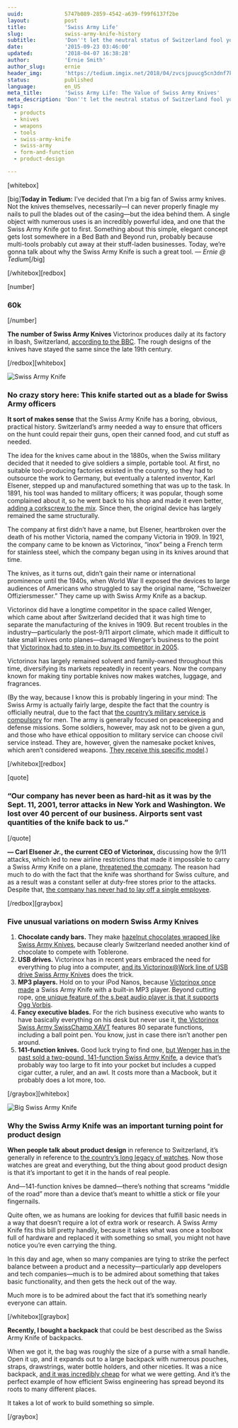 ```yaml
---
uuid:             5747b089-2859-4542-a639-f99f6137f2be
layout:           post
title:            'Swiss Army Life'
slug:             swiss-army-knife-history
subtitle:         'Don''t let the neutral status of Switzerland fool you: The Swiss know a thing or two about knives, and the Swiss Army Knife is the height of great design.'
date:             '2015-09-23 03:46:00'
updated:          '2018-04-07 16:38:28'
author:           'Ernie Smith'
author_slug:      ernie
header_img:       'https://tedium.imgix.net/2018/04/zvcsjpuucg5cn3dnf7kh--1-.gif'
status:           published
language:         en_US
meta_title:       'Swiss Army Life: The Value of Swiss Army Knives'
meta_description: 'Don''t let the neutral status of Switzerland fool you: The Swiss know a thing or two about knives, and the Swiss Army Knife is the height of great design.'
tags:
  - products
  - knives
  - weapons
  - tools
  - swiss-army-knife
  - swiss-army
  - form-and-function
  - product-design

---
```


[whitebox]

[big]**Today in Tedium:** I’ve decided that I’m a big fan of Swiss army knives. Not the knives themselves, necessarily—I can never properly finagle my nails to pull the blades out of the casing—but the idea behind them. A single object with numerous uses is an incredibly powerful idea, and one that the Swiss Army Knife got to first. Something about this simple, elegant concept gets lost somewhere in a Bed Bath and Beyond run, probably because multi-tools probably cut away at their stuff-laden businesses. Today, we’re gonna talk about why the Swiss Army Knife is such a great tool. *— Ernie @ Tedium*[/big]

[/whitebox][redbox]

[number]
### 60k
[/number]

**The number of Swiss Army Knives** Victorinox produces daily at its factory in Ibash, Switzerland, [according to the BBC](http://www.bbc.com/culture/story/20130507-the-swiss-army-knife-a-cut-above). The rough designs of the knives have stayed the same since the late 19th century.

[/redbox][whitebox]

![Swiss Army Knife](https://tedium.imgix.net/2018/04/y0ilq8g7zzoeprwr0hoq.jpg)

### No crazy story here: This knife started out as a blade for Swiss Army officers

**It sort of makes sense** that the Swiss Army Knife has a boring, obvious, practical history. Switzerland’s army needed a way to ensure that officers on the hunt could repair their guns, open their canned food, and cut stuff as needed.

The idea for the knives came about in the 1880s, when the Swiss military decided that it needed to give soldiers a simple, portable tool. At first, no suitable tool-producing factories existed in the country, so they had to outsource the work to Germany, but eventually a talented inventor, Karl Elsener, stepped up and manufactured something that was up to the task. In 1891, his tool was handed to military officers; it was popular, though some complained about it, so he went back to his shop and made it even better, [adding a corkscrew to the mix](http://www.sakwiki.com/tiki-index.php?page=Corkscrew). Since then, the original device has largely remained the same structurally.

The company at first didn’t have a name, but Elsener, heartbroken over the death of his mother Victoria, named the company Victoria in 1909. In 1921, the company came to be known as Victorinox, “inox” being a French term for stainless steel, which the company began using in its knives around that time.

The knives, as it turns out, didn’t gain their name or international prominence until the 1940s, when World War II exposed the devices to large audiences of Americans who struggled to say the original name, “Schweizer Offiziersmesser.” They came up with Swiss Army Knife as a backup.

Victorinox did have a longtime competitor in the space called Wenger, which came about after Switzerland decided that it was high time to separate the manufacturing of the knives in 1909. But recent troubles in the industry—particularly the post-9/11 airport climate, which made it difficult to take small knives onto planes—damaged Wenger’s business to the point that [Victorinox had to step in to buy its competitor in 2005](http://www.jckonline.com/article/284092-Victorinox_Buys_Rival_Wenger_Rescues_Swiss_Icon.php).

Victorinox has largely remained solvent and family-owned throughout this time, diversifying its markets repeatedly in recent years. Now the company known for making tiny portable knives now makes watches, luggage, and fragrances.

(By the way, because I know this is probably lingering in your mind: The Swiss Army is actually fairly large, despite the fact that the country is officially neutral, due to the fact that [the country’s military service is compulsory](http://www.swissinfo.ch/eng/military-service/29288612) for men. The army is generally focused on peacekeeping and defense missions. Some soldiers, however, may ask not to be given a gun, and those who have ethical opposition to military service can choose civil service instead. They are, however, given the namesake pocket knives, which aren’t considered weapons. [They receive this specific model](http://amzn.to/1Joncec).)

[/whitebox][redbox]

[quote]
### “Our company has never been as hard-hit as it was by the Sept. 11, 2001, terror attacks in New York and Washington. We lost over 40 percent of our business. Airports sent vast quantities of the knife back to us.”
[/quote]

**— Carl Elsener Jr., the current CEO of Victorinox,** discussing how the 9/11 attacks, which led to new airline restrictions that made it impossible to carry a Swiss Army Knife on a plane, [threatened the company](http://www.benzinga.com/pressreleases/13/07/e3788861/survival-is-something-that-comes-natural-to-victorinox). The reason had much to do with the fact that the knife was shorthand for Swiss culture, and as a result was a constant seller at duty-free stores prior to the attacks. Despite that, [the company has never had to lay off a single employee](http://groundswell.org/meet-the-one-company-thats-never-laid-off-an-employee/).

[/redbox][graybox]

### Five unusual variations on modern Swiss Army Knives

1. **Chocolate candy bars.** They make [hazelnut chocolates wrapped like Swiss Army Knives](http://amzn.to/2h9I4kq), because clearly Switzerland needed another kind of chocolate to compete with Toblerone. 
2. **USB drives.** Victorinox has in recent years embraced the need for everything to plug into a computer, [and its Victorinox@Work line of USB drive Swiss Army Knives](http://amzn.to/2h3c2sq) does the trick.
3. **MP3 players.** Hold on to your iPod Nanos, because [Victorinox once made](http://amzn.to/1V9obG1) a Swiss Army Knife with a built-in MP3 player. Beyond cutting rope, [one unique feature of the s.beat audio player is that it supports Ogg Vorbis](http://www.victorinox.com/ch/app/content/support_s.beat_SAK/category/1).
4. **Fancy executive blades.** For the rich business executive who wants to have basically everything on his desk but never use it, [the Victorinox Swiss Army SwissChamp XAVT](http://www.amazon.com/Victorinox-Swiss-Army-SwissChamp-XAVT/dp/B000QGF986) features 80 separate functions, including a ball point pen. You know, just in case there isn’t another pen around.
5. **141-function knives.** Good luck trying to find one, [but Wenger has in the past sold a two-pound, 141-function Swiss Army Knife](http://amzn.to/1JojocQ), a device that’s probably way too large to fit into your pocket but includes a cupped cigar cutter, a ruler, and an awl. It costs more than a Macbook, but it probably does a lot more, too.

[/graybox][whitebox]

![Big Swiss Army Knife](https://tedium.imgix.net/2018/04/cvmwfthyfizog4yoo6s5.jpg)

### Why the Swiss Army Knife was an important turning point for product design

**When people talk about product design** in reference to Switzerland, it’s generally in reference to [the country’s long legacy of watches](http://tedium.co/2015/03/12/apple-watch-haters-you-probably-dont-understand-watches/). Now those watches are great and everything, but the thing about good product design is that it’s important to get it in the hands of real people.

And—141-function knives be damned—there’s nothing that screams “middle of the road” more than a device that’s meant to whittle a stick or file your fingernails. 

Quite often, we as humans are looking for devices that fulfill basic needs in a way that doesn’t require a lot of extra work or research. A Swiss Army Knife fits this bill pretty handily, because it takes what was once a toolbox full of hardware and replaced it with something so small, you might not have notice you’re even carrying the thing.

In this day and age, when so many companies are tying to strike the perfect balance between a product and a necessity—particularly app developers and tech companies—much is to be admired about something that takes basic functionality, and then gets the heck out of the way.

Much more is to be admired about the fact that it’s something nearly everyone can attain.

[/whitebox][graybox]

**Recently, I bought a backpack** that could be best described as the Swiss Army Knife of backpacks.

When we got it, the bag was roughly the size of a purse with a small handle. Open it up, and it expands out to a large backpack with numerous pouches, straps, drawstrings, water bottle holders, and other niceties. It was a nice backpack, [and it was incredibly cheap](http://amzn.to/1j8xRVl) for what we were getting. And it’s the perfect example of how efficient Swiss engineering has spread beyond its roots to many different places.

It takes a lot of work to build something so simple.

[/graybox]
